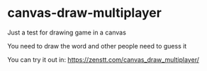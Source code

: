 # canvas-draw-multiplayer

Just a test for drawing game in a canvas

You need to draw the word and other people need to guess it

You can try it out in: https://zenstt.com/canvas_draw_multiplayer/
